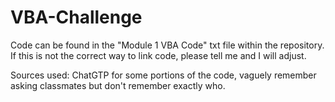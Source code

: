 # VBA-Challenge
Code can be found in the "Module 1 VBA Code" txt file within the repository. If this is not the correct way to link code, please tell me and I will adjust.

Sources used: ChatGTP for some portions of the code, vaguely remember asking classmates but don't remember exactly who.
